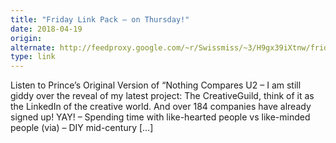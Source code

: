 ```yaml
---
title: "Friday Link Pack – on Thursday!"
date: 2018-04-19
origin: 
alternate: http://feedproxy.google.com/~r/Swissmiss/~3/H9gx39iXtnw/friday-link-pack-on-thursday.html
type: link
---
```


Listen to Prince’s Original Version of “Nothing Compares U2 – I am still giddy over the reveal of my latest project: The CreativeGuild, think of it as the LinkedIn of the creative world. And over 184 companies have already signed up! YAY! – Spending time with like-hearted people vs like-minded people (via) – DIY mid-century […]